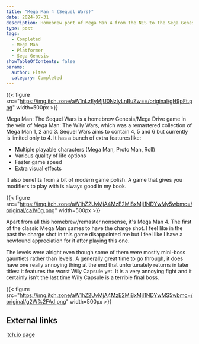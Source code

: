 ```yaml
---
title: "Mega Man 4 (Sequel Wars)"
date: 2024-07-31
description: Homebrew port of Mega Man 4 from the NES to the Sega Genesis in the style of Wily Wars, with extra features
type: post
tags:
  - Completed
  - Mega Man
  - Platformer
  - Sega Genesis
showTableOfContents: false
params:
  author: Eltee
  category: Completed
---
```

{{< figure src="https://img.itch.zone/aW1nLzEyMjU0NzIyLnBuZw==/original/gH9pFt.png" width=500px >}}

Mega Man: The Sequel Wars is a homebrew Genesis/Mega Drive game in the vein of Mega Man: The Wily Wars, which was a remastered collection of Mega Man 1, 2 and 3. Sequel Wars aims to contain 4, 5 and 6 but currently is limited only to 4. It has a bunch of extra features like:
- Multiple playable characters (Mega Man, Proto Man, Roll)
- Various quality of life options
- Faster game speed
- Extra visual effects

It also benefits from a bit of modern game polish. A game that gives you modifiers to play with is always good in my book.

{{< figure src="https://img.itch.zone/aW1hZ2UvMjA4MzE2Mi8xMjI1NDYwMy5wbmc=/original/ca1V6g.png" width=500px >}}

Apart from all this homebrew/remaster nonsense, it's Mega Man 4. The first of the classic Mega Man games to have the charge shot. I feel like in the past the charge shot in this game disappointed me but I feel like I have a newfound appreciation for it after playing this one. 

The levels were alright even though some of them were mostly mini-boss gauntlets rather than levels. A generally great time to go through, it does have one really annoying thing at the end that unfortunately returns in later titles: it features the worst Wily Capsule yet. It is a very annoying fight and it certainly isn't the last time Wily Capsule is a terrible final boss.

{{< figure src="https://img.itch.zone/aW1hZ2UvMjA4MzE2Mi8xMjI1NDYwMS5wbmc=/original/g2W%2FAd.png" width=500px >}}

## External links

[itch.io page](https://woodfrog.itch.io/mega-man-the-sequel-wars-episode-red)
